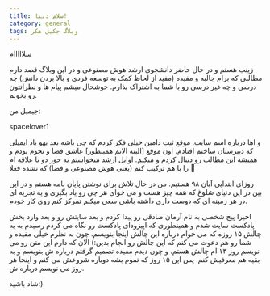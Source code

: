 ```yaml
---
title: سلام دنیا!
category: general
tags: وبلاگ جکیل هکر
---
```


سلااااام

زینب هستم و در حال حاضر دانشجوی ارشد هوش مصنوعی و در این وبلاگ قصد دارم مطالبی که برام جالبه و مفیده (مفید از لحاظ کمک به توسعه فردی و بالا بردن دانش) چه درسی و چه غیر درسی رو با شما به اشتراک بذارم.
خوشحال میشم پیام ها و نظراتتون رو بخونم.

جیمیل من:

spacelover1

و اها درباره اسم سایت. موقع ثبت دامین خیلی فکر کردم که چی باشه بعد یهو یاد ایمیلی که دبیرستان ساختم افتادم. اون موقع [البته الانم همینطور] عاشق فضا و نجوم بودم و همیشه این مطالب رو دنبال کردم و میکنم. اوایل ارشد میخواستم یه جور دو تا علاقه ام را با هم ترکیب کنم (یعنی هوش مصنوعی و فضا) که نشده فعلا 🙂

روزای ابتدایی آبان ۹۸ هستیم. من در حال تلاش برای نوشتن پایان نامه هستم و در این بین در این دنیای شلوغ که همه چیز هست و می خوای هر چی رو یاد بگیری و یه تجربه ای در هر زمینه ای که دوست داری داشته باشی سعی میکنم تمرکز کنم روی کار خودم.

اخیرا پیج شخصی به نام آرمان صادقی رو پیدا کردم و بعد سایتش رو و بعد وارد بخش پادکست سایت شدم و همینطوری که اپیزودای پادکست رو نگاه می کردم رسیدم به یه چالش ۱۵ روزه که می خوام درباره این چالش اینجا بنویسم. 
چون به نظرم خیلی مفیده و شما رو هم دعوت می کنم که این چالش رو انجام بدین:) 
الان که دارم این متن رو می نویسم روز ۱۳ ام چالش هستم. 
و چون دیدم مفیده تصمیم گرفتم درباره ش بنویسم و به بقیه هم معرفیش کنم. پس این ۱۵ روز که تموم بشه دوباره شروعش می کنم و اینجا هر روز می نویسم درباره ش.

شاد باشید:)
